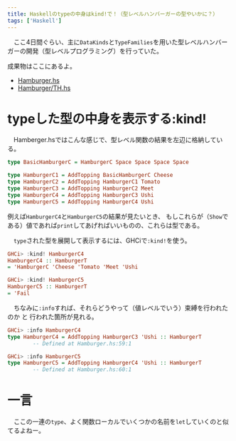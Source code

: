 ```yaml
---
title: Haskellのtypeの中身はkind!で！（型レベルハンバーガーの型やいかに？）
tags: ['Haskell']
---
```

　ここ4日間ぐらい、主に`DataKinds`と`TypeFamilies`を用いた型レベルハンバーガーの開発（型レベルプログラミング）を行っていた。

成果物はここにあるよ。

- [Hamburger.hs](https://github.com/aiya000/learning-Haskell/blob/d4d29ad26673e828bc0b0358d1cde42c295eb50b/Language/Haskell/Extension/Room/Hamburger.hs)
- [Hamburger/TH.hs](https://github.com/aiya000/learning-Haskell/blob/d4d29ad26673e828bc0b0358d1cde42c295eb50b/Language/Haskell/Extension/Room/Hamburger/TH.hs)


# typeした型の中身を表示する:kind!
　Hamberger.hsではこんな感じで、型レベル関数の結果を左辺に格納している。

```haskell
type BasicHamburgerC = HamburgerC Space Space Space Space

type HamburgerC1 = AddTopping BasicHamburgerC Cheese
type HamburgerC2 = AddTopping HamburgerC1 Tomato
type HamburgerC3 = AddTopping HamburgerC2 Meet
type HamburgerC4 = AddTopping HamburgerC3 Ushi
type HamburgerC5 = AddTopping HamburgerC4 Ushi
```

例えば`HamburgerC4`と`HamburgerC5`の結果が見たいとき、
もしこれらが（`Show`である）値であれば`print`してあげればいいものの、これらは型である。

　`type`された型を展開して表示するには、GHCiで`:kind!`を使う。

```haskell
GHCi> :kind! HamburgerC4
HamburgerC4 :: HamburgerT
= 'HamburgerC 'Cheese 'Tomato 'Meet 'Ushi

GHCi> :kind! HamburgerC5
HamburgerC5 :: HamburgerT
= 'Fail
```

　ちなみに`:info`すれば、それらどうやって（値レベルでいう）束縛を行われたのか と
行われた箇所が見れる。

```haskell
GHCi> :info HamburgerC4
type HamburgerC4 = AddTopping HamburgerC3 'Ushi :: HamburgerT
        -- Defined at Hamburger.hs:59:1

GHCi> :info HamburgerC5
type HamburgerC5 = AddTopping HamburgerC4 'Ushi :: HamburgerT
        -- Defined at Hamburger.hs:60:1
```


# 一言
　ここの一連の`type`、よく関数ローカルでいくつかの名前を`let`していくのと似てるよねー。
